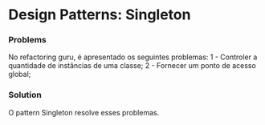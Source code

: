 # Design Patterns: Singleton

### Problems
No refactoring guru, é apresentado os seguintes problemas:
1 - Controler a quantidade de instâncias de uma classe;
2 - Fornecer um ponto de acesso global;

### Solution
O pattern Singleton resolve esses problemas.
